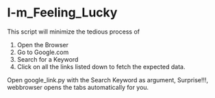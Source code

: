 # I-m_Feeling_Lucky
This script will minimize the tedious process of
1) Open the Browser
2) Go to Google.com
3) Search for a Keyword
4) Click on all the links listed down to fetch the expected data.

Open google_link.py with the Search Keyword as argument,
Surprise!!!, webbrowser opens the tabs automatically for you.


